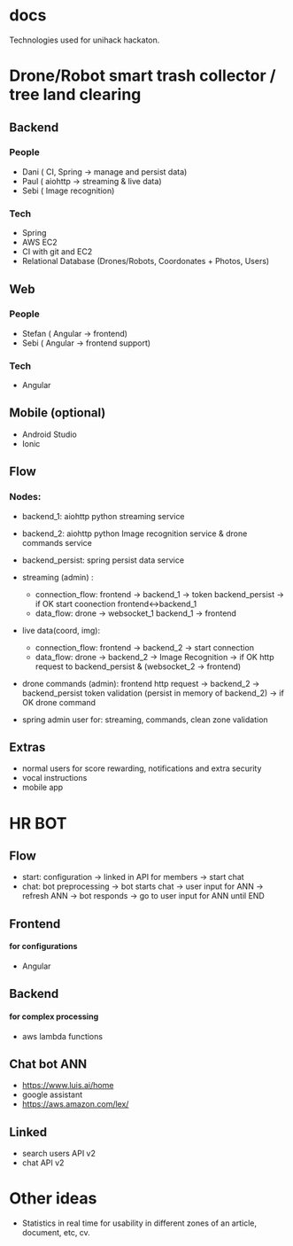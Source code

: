 # docs
Technologies used for unihack hackaton.

# Drone/Robot smart trash collector / tree land clearing

## Backend
### People
* Dani ( CI, Spring -> manage and persist data)
* Paul ( aiohttp -> streaming & live data)
* Sebi ( Image recognition) 
### Tech
* Spring  
* AWS EC2
* CI with git and EC2
* Relational Database (Drones/Robots, Coordonates + Photos, Users) 

## Web
### People
* Stefan ( Angular -> frontend)
* Sebi ( Angular -> frontend support)
### Tech
* Angular

## Mobile (optional)
* Android Studio 
* Ionic

## Flow 
### Nodes:
* backend_1: aiohttp python streaming service
* backend_2: aiohttp python Image recognition service & drone commands service
* backend_persist: spring persist data service

* streaming (admin) : 
    - connection_flow: frontend -> backend_1 -> token backend_persist -> if OK start coonection frontend<->backend_1 
    - data_flow: drone -> websocket_1 backend_1 -> frontend
* live data(coord, img):
    - connection_flow: frontend -> backend_2 -> start connection
    - data_flow: drone -> backend_2 -> Image Recognition -> if OK http request to backend_persist & (websocket_2 -> frontend)
    
* drone commands (admin): frontend http request -> backend_2 -> backend_persist token validation (persist in memory of backend_2) -> if OK drone command  

* spring admin user for: streaming, commands, clean zone validation


## Extras 
* normal users for score rewarding, notifications and extra security
* vocal instructions
* mobile app

# HR BOT

## Flow
* start: configuration -> linked in API for members -> start chat
* chat: bot preprocessing -> bot starts chat -> user input for ANN -> refresh ANN -> bot responds -> go to user input for ANN until END 

## Frontend
#### for configurations
* Angular

## Backend
#### for complex processing
* aws lambda functions

## Chat bot ANN
* https://www.luis.ai/home
* google assistant 
* https://aws.amazon.com/lex/

## Linked 
* search users API v2
* chat API v2

# Other ideas
* Statistics in real time for usability in different zones of an article, document, etc, cv.

